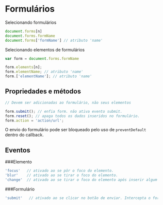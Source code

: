 # Formulários

Selecionando formulários

```js
document.forms[n]
document.forms.formName
document.forms['formName'] // atributo 'name'

```
Selecionando elementos de formulários

```js
var form = document.forms.formName

form.elements[n];
form.elementName; // atributo 'name'
form.['elementName']; // atributo 'name'
```

## Propriedades e métodos

```js
// Devem ser adicionadas ao formulário, não seus elementos

form.submit(); // enfia form. não ativa evento submit.
form.reset(); // apaga todos os dados inseridos no formulário.
form.action = 'action/url';
```

O envio do formulário pode ser bloqueado pelo uso de `preventDefault` dentro do callback.

## Eventos

###Elemento
```js
'focus'   // ativado ao se pôr o foco do elemento.
'blur'    // ativado ao se tirar o foco do elemento.
'change'  // ativado ao se tirar o foco do elemento após inserir algum dado.
```

###Formulário
```js
'submit'   // ativado ao se clicar no botão de enviar. Intercepta o formulário antes de ser passado para o backend.
```
